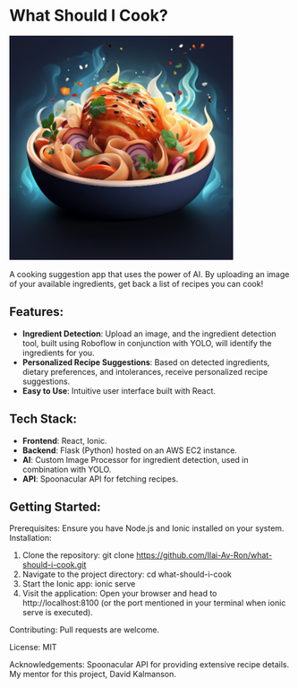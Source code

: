 # What Should I Cook?

![Project Logo](log.png) 

A cooking suggestion app that uses the power of AI. By  uploading an image of your available ingredients, get back a list of recipes you can cook!

## Features:

- **Ingredient Detection**: Upload an image, and the ingredient detection tool, built using Roboflow in conjunction with YOLO, will identify the ingredients for you.
- **Personalized Recipe Suggestions**: Based on detected ingredients, dietary preferences, and intolerances, receive personalized recipe suggestions.
- **Easy to Use**: Intuitive user interface built with React.

## Tech Stack:

- **Frontend**: React, Ionic.
- **Backend**: Flask (Python) hosted on an AWS EC2 instance.
- **AI**: Custom Image Processor for ingredient detection, used in combination with YOLO.
- **API**: Spoonacular API for fetching recipes.

## Getting Started:

Prerequisites:
Ensure you have Node.js and Ionic installed on your system.
Installation:
1. Clone the repository:
git clone https://github.com/Ilai-Av-Ron/what-should-i-cook.git
2. Navigate to the project directory:
cd what-should-i-cook
3. Start the Ionic app:
ionic serve
4. Visit the application: Open your browser and head to http://localhost:8100 (or the port mentioned in your terminal when ionic serve is executed).

Contributing:
Pull requests are welcome. 

License:
MIT

Acknowledgements:
Spoonacular API for providing extensive recipe details.
My mentor for this project, David Kalmanson.
